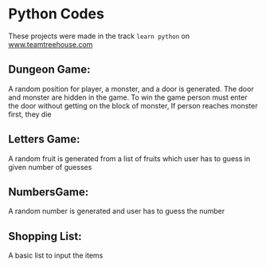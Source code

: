 # Python Codes

These projects were made in the track `learn python` on www.teamtreehouse.com


## Dungeon Game:
A random position for player, a monster, and a door is generated. The door and monster are hidden in the game.
To win the game person must enter the door without getting on the block of monster, If person reaches monster first, they die

## Letters Game:
A random fruit is generated from a list of fruits which user has to guess in given number of guesses

## NumbersGame:
A random number is generated and user has to guess the number

## Shopping List:
A basic list to input the items
